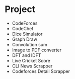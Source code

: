 # Project
- CodeForces
- CodeChef
- Dice Simulator
- Graph Draw
- Convolution sum
- Image to PDF converter
- DFT and IDFT
- Live Cricket Score
- CLI News Scrapper
- Codeforces Detail Scrapper
